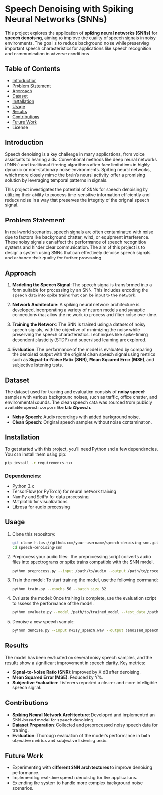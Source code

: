 # Speech Denoising with Spiking Neural Networks (SNNs)

This project explores the application of **spiking neural networks (SNNs)** for **speech denoising**, aiming to improve the quality of speech signals in noisy environments. The goal is to reduce background noise while preserving important speech characteristics for applications like speech recognition and communication in adverse conditions.

## Table of Contents
- [Introduction](#introduction)
- [Problem Statement](#problem-statement)
- [Approach](#approach)
- [Dataset](#dataset)
- [Installation](#installation)
- [Usage](#usage)
- [Results](#results)
- [Contributions](#contributions)
- [Future Work](#future-work)
- [License](#license)

## Introduction

Speech denoising is a key challenge in many applications, from voice assistants to hearing aids. Conventional methods like deep neural networks (DNNs) and traditional filtering algorithms often face limitations in highly dynamic or non-stationary noise environments. Spiking neural networks, which more closely mimic the brain’s neural activity, offer a promising solution by leveraging temporal patterns in signals.

This project investigates the potential of SNNs for speech denoising by utilizing their ability to process time-sensitive information efficiently and reduce noise in a way that preserves the integrity of the original speech signal.

## Problem Statement

In real-world scenarios, speech signals are often contaminated with noise due to factors like background chatter, wind, or equipment interference. These noisy signals can affect the performance of speech recognition systems and hinder clear communication. The aim of this project is to design a system using SNNs that can effectively denoise speech signals and enhance their quality for further processing.

## Approach

1. **Modeling the Speech Signal**:
   The speech signal is transformed into a form suitable for processing by an SNN. This includes encoding the speech data into spike trains that can be input to the network.
   
2. **Network Architecture**:
   A spiking neural network architecture is developed, incorporating a variety of neuron models and synaptic connections that allow the network to process and filter noise over time.
   
3. **Training the Network**:
   The SNN is trained using a dataset of noisy speech signals, with the objective of minimizing the noise while preserving the speech characteristics. Techniques like spike-timing dependent plasticity (STDP) and supervised learning are explored.

4. **Evaluation**:
   The performance of the model is evaluated by comparing the denoised output with the original clean speech signal using metrics such as **Signal-to-Noise Ratio (SNR)**, **Mean Squared Error (MSE)**, and subjective listening tests.

## Dataset

The dataset used for training and evaluation consists of **noisy speech** samples with various background noises, such as traffic, office chatter, and environmental sounds. The clean speech data was sourced from publicly available speech corpora like **LibriSpeech**.

- **Noisy Speech**: Audio recordings with added background noise.
- **Clean Speech**: Original speech samples without noise contamination.

## Installation

To get started with this project, you'll need Python and a few dependencies. You can install them using pip:

```bash
pip install -r requirements.txt
```

### Dependencies:
- Python 3.x
- TensorFlow (or PyTorch) for neural network training
- NumPy and SciPy for data processing
- Matplotlib for visualizations
- Librosa for audio processing

## Usage

1. Clone this repository:
   ```bash
   git clone https://github.com/your-username/speech-denoising-snn.git
   cd speech-denoising-snn
   ```

2. Preprocess your audio files:
   The preprocessing script converts audio files into spectrograms or spike trains compatible with the SNN model.

   ```bash
   python preprocess.py --input /path/to/audio --output /path/to/processed_data
   ```

3. Train the model:
   To start training the model, use the following command:

   ```bash
   python train.py --epochs 50 --batch_size 32
   ```

4. Evaluate the model:
   Once training is complete, use the evaluation script to assess the performance of the model.

   ```bash
   python evaluate.py --model /path/to/trained_model --test_data /path/to/test_data
   ```

5. Denoise a new speech sample:
   ```bash
   python denoise.py --input noisy_speech.wav --output denoised_speech.wav
   ```

## Results

The model has been evaluated on several noisy speech samples, and the results show a significant improvement in speech clarity. Key metrics:

- **Signal-to-Noise Ratio (SNR)**: Improved by X dB after denoising.
- **Mean Squared Error (MSE)**: Reduced by Y%.
- **Subjective Evaluation**: Listeners reported a clearer and more intelligible speech signal.

## Contributions

- **Spiking Neural Network Architecture**: Developed and implemented an SNN-based model for speech denoising.
- **Dataset Preparation**: Collected and preprocessed noisy speech data for training.
- **Evaluation**: Thorough evaluation of the model's performance in both objective metrics and subjective listening tests.

## Future Work

- Experimenting with **different SNN architectures** to improve denoising performance.
- Implementing real-time speech denoising for live applications.
- Extending the system to handle more complex background noise scenarios.

